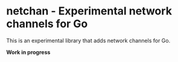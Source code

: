# netchan - Experimental network channels for Go

This is an experimental library that adds network channels for Go.

**Work in progress**
